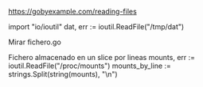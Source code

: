 https://gobyexample.com/reading-files


import "io/ioutil"
dat, err := ioutil.ReadFile("/tmp/dat")

Mirar fichero.go


Fichero almacenado en un slice por lineas
mounts, err := ioutil.ReadFile("/proc/mounts")
mounts_by_line := strings.Split(string(mounts), "\n")
